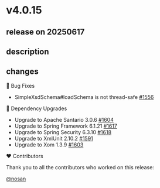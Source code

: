 # v4.0.15

## release on 20250617
## description
## changes
🐞 Bug Fixes

* SimpleXsdSchema#loadSchema is not thread-safe <a href="https://github.com/spring-projects/spring-ws/pull/1556" data-hovercard-type="pull_request" data-hovercard-url="/spring-projects/spring-ws/pull/1556/hovercard">#1556</a>

🔨 Dependency Upgrades

* Upgrade to Apache Santario 3.0.6 <a href="https://github.com/spring-projects/spring-ws/issues/1604" data-hovercard-type="issue" data-hovercard-url="/spring-projects/spring-ws/issues/1604/hovercard">#1604</a>
* Upgrade to Spring Framework 6.1.21 <a href="https://github.com/spring-projects/spring-ws/issues/1617" data-hovercard-type="issue" data-hovercard-url="/spring-projects/spring-ws/issues/1617/hovercard">#1617</a>
* Upgrade to Spring Security 6.3.10 <a href="https://github.com/spring-projects/spring-ws/issues/1618" data-hovercard-type="issue" data-hovercard-url="/spring-projects/spring-ws/issues/1618/hovercard">#1618</a>
* Upgrade to XmlUnit 2.10.2 <a href="https://github.com/spring-projects/spring-ws/issues/1591" data-hovercard-type="issue" data-hovercard-url="/spring-projects/spring-ws/issues/1591/hovercard">#1591</a>
* Upgrade to Xom 1.3.9 <a href="https://github.com/spring-projects/spring-ws/issues/1603" data-hovercard-type="issue" data-hovercard-url="/spring-projects/spring-ws/issues/1603/hovercard">#1603</a>

❤️ Contributors

Thank you to all the contributors who worked on this release:

<a class="user-mention notranslate" data-hovercard-type="user" data-hovercard-url="/users/nosan/hovercard" data-octo-click="hovercard-link-click" data-octo-dimensions="link_type:self" href="https://github.com/nosan">@nosan</a>

